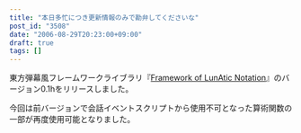 ```yaml
---
title: "本日多忙につき更新情報のみで勘弁してくださいな"
post_id: "3508"
date: "2006-08-29T20:23:00+09:00"
draft: true
tags: []
---
```



東方弾幕風フレームワークライブラリ『[Framework of LunAtic Notation](https://danmaq.com/tag/flan)』のバージョン0.1hをリリースしました。

今回は前バージョンで会話イベントスクリプトから使用不可となった算術関数の一部が再度使用可能となりました。
